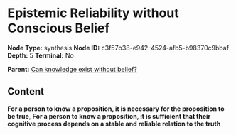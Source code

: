 # Epistemic Reliability without Conscious Belief

**Node Type:** synthesis
**Node ID:** c3f57b38-e942-4524-afb5-b98370c9bbaf
**Depth:** 5
**Terminal:** No

**Parent:** [Can knowledge exist without belief?](can-knowledge-exist-without-belief-antithesis-3429c4e8-bb73-47af-b611-2b235e9a850c.md)

## Content

**For a person to know a proposition, it is necessary for the proposition to be true**, **For a person to know a proposition, it is sufficient that their cognitive process depends on a stable and reliable relation to the truth**
